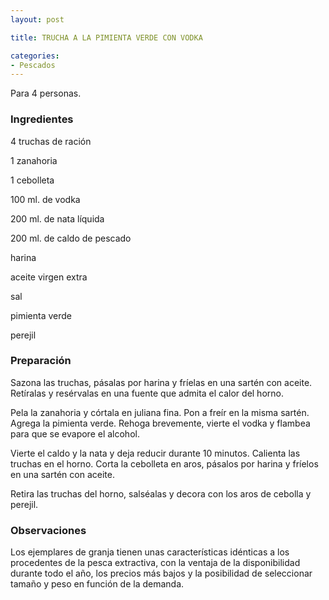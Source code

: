 ```yaml
---
layout: post

title: TRUCHA A LA PIMIENTA VERDE CON VODKA

categories:
- Pescados
---
```

Para 4 personas.

<h3>Ingredientes</h3>
4 truchas de ración

1 zanahoria

1 cebolleta

100 ml. de vodka

200 ml. de nata líquida

200 ml. de caldo de pescado

harina

aceite virgen extra

sal

pimienta verde

perejil

<h3>Preparación</h3>
Sazona las truchas, pásalas por harina y fríelas en una sartén con aceite. Retíralas y resérvalas en una fuente que admita el calor del horno.

Pela la zanahoria y córtala en juliana fina. Pon a freír en la misma sartén. Agrega la pimienta verde. Rehoga brevemente, vierte el vodka y flambea para que se evapore el alcohol.

Vierte el caldo y la nata y deja reducir durante 10 minutos. Calienta las truchas en el horno. Corta la cebolleta en aros, pásalos por harina y fríelos en una sartén con aceite.

Retira las truchas del horno, salséalas y decora con los aros de cebolla y perejil.

<h3>Observaciones</h3>
Los ejemplares de granja tienen unas características idénticas a los procedentes de la pesca extractiva, con la ventaja de la disponibilidad durante todo el año, los precios más bajos y la posibilidad de seleccionar tamaño y peso en función de la demanda.